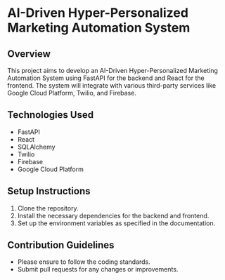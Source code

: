 # AI-Driven Hyper-Personalized Marketing Automation System

## Overview
This project aims to develop an AI-Driven Hyper-Personalized Marketing Automation System using FastAPI for the backend and React for the frontend. The system will integrate with various third-party services like Google Cloud Platform, Twilio, and Firebase.

## Technologies Used
- FastAPI
- React
- SQLAlchemy
- Twilio
- Firebase
- Google Cloud Platform

## Setup Instructions
1. Clone the repository.
2. Install the necessary dependencies for the backend and frontend.
3. Set up the environment variables as specified in the documentation.

## Contribution Guidelines
- Please ensure to follow the coding standards.
- Submit pull requests for any changes or improvements.
